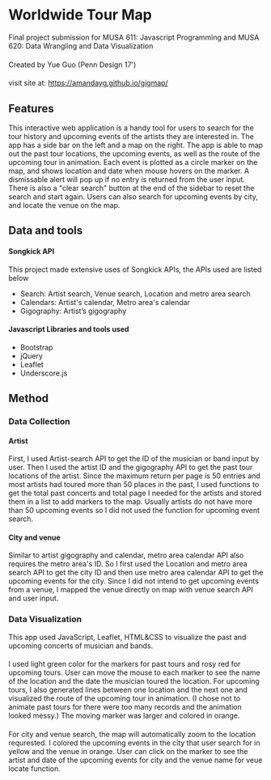 # Worldwide Tour Map
Final project submission for MUSA 611: Javascript Programming and MUSA 620: Data Wrangling and Data Visualization  
#### 
Created by Yue Guo (Penn Design 17')
#### 
visit site at: https://amandayg.github.io/gigmap/

## Features
This interactive web application is a handy tool for users to search for the tour history and upcoming events of the artists they are interested in. The app has a side bar on the left and a map on the right. The app is able to map out the past tour locations, the upcoming events, as well as the route of the upcoming tour in animation. Each event is plotted as a circle marker on the map, and shows location and date when mouse hovers on the marker. A dismissable alert will pop up if no entry is returned from the user input. There is also a "clear search" button at the end of the sidebar to reset the search and start again. Users can also search for upcoming events by city, and locate the venue on the map.

## Data and tools
#### Songkick API 
This project made extensive uses of Songkick APIs, the APIs used are listed below
- Search: Artist search, Venue search, Location and metro area search
- Calendars: Artist's calendar, Metro area's calendar
- Gigography: Artist’s gigography

#### Javascript Libraries and tools used 
- Bootstrap
- jQuery 
- Leaflet
- Underscore.js 

## Method
### Data Collection
#### Artist
First, I used Artist-search API to get the ID of the musician or band input by user. Then I used the artist ID and the gigography API to get the past tour locations of the artist. Since the maximum return per page is 50 entries and most artists had toured more than 50 places in the past, I used functions to get the total past concerts and total page I needed for the artists and stored them in a list to add markers to the map. Usually artists do not have more than 50 upcoming events so I did not used the function for upcoming event search.

#### City and venue
Similar to artist gigography and calendar, metro area calendar API also requires the metro area's ID. So I first used the Location and metro area search API to get the city ID and then use metro area calendar API to get the upcoming events for the city. Since I did not intend to get upcoming events from a venue, I mapped the venue directly on map with venue search API and user input.

### Data Visualization 
This app used JavaScript, Leaflet, HTML&CSS to visualize the past and upcoming concerts of musician and bands.
####
I used light green color for the markers for past tours and rosy red for upcoming tours. User can move the mouse to each marker to see the name of the location and the date the musician toured the location. For upcoming tours, I also generated lines between one location and the next one and visualized the route of the upcoming tour in animation. (I chose not to animate past tours for there were too many records and the animation looked messy.) The moving marker was larger and colored in orange.
####
For city and venue search, the map will automatically zoom to the location requrested. I colored the upcoming events in the city that user search for in yellow and the venue in orange. User can click on the marker to see the artist and date of the upcoming events for city and the venue name for veue locate function.
